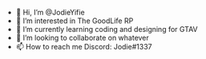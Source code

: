 - 👋 Hi, I’m @JodieYifie
- 👀 I’m interested in The GoodLife RP
- 🌱 I’m currently learning coding and designing for GTAV
- 💞️ I’m looking to collaborate on whatever
- 📫 How to reach me Discord: Jodie#1337

<!---
JodieYifie/JodieYifie is a ✨ special ✨ repository because its `README.md` (this file) appears on your GitHub profile.
You can click the Preview link to take a look at your changes.
--->
